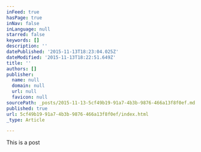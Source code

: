 ```yaml
---
inFeed: true
hasPage: true
inNav: false
inLanguage: null
starred: false
keywords: []
description: ''
datePublished: '2015-11-13T18:23:04.025Z'
dateModified: '2015-11-13T18:22:51.649Z'
title: ''
authors: []
publisher:
  name: null
  domain: null
  url: null
  favicon: null
sourcePath: _posts/2015-11-13-5cf49b19-91a7-4b3b-9876-466a13f8f0ef.md
published: true
url: 5cf49b19-91a7-4b3b-9876-466a13f8f0ef/index.html
_type: Article

---
```

This is a post